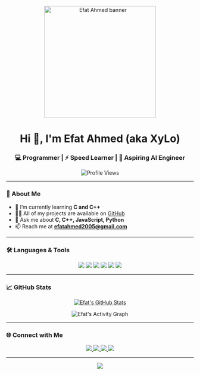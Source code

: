 <p align="center">
  <img src="https://user-images.githubusercontent.com/74038190/216120981-b9507c36-0e04-4469-8e27-c99271b45ba5.png" width="300" alt="Efat Ahmed banner"/>
</p>

<h1 align="center">Hi 👋, I'm Efat Ahmed (aka XyLo)</h1>
<h3 align="center">💻 Programmer | ⚡ Speed Learner | 🚀 Aspiring AI Engineer</h3>

<p align="center">
  <img src="https://komarev.com/ghpvc/?username=efatahmed2005&color=orange" alt="Profile Views" />
</p>

---

### 🚀 About Me

- 🌱 I’m currently learning **C and C++**
- 👨‍💻 All of my projects are available on [GitHub](https://github.com/efatahmed2005)
- 💬 Ask me about **C, C++, JavaScript, Python**
- 📫 Reach me at **efatahmed2005@gmail.com**

---

### 🛠️ Languages & Tools

<p align="center">
  <img src="https://img.shields.io/badge/C-A8B9CC?style=for-the-badge&labelColor=black&logo=c&logoColor=A8B9CC" />
  <img src="https://img.shields.io/badge/C++-00599C?style=for-the-badge&labelColor=black&logo=c%2B%2B&logoColor=00599C" />
  <img src="https://img.shields.io/badge/Python-yellow?style=for-the-badge&labelColor=black&logo=python&logoColor=yellow" />
  <img src="https://img.shields.io/badge/Javascript-F0DB4F?style=for-the-badge&labelColor=black&logo=javascript&logoColor=F0DB4F" />
  <img src="https://img.shields.io/badge/Visual_Studio-0078d7?style=for-the-badge&logo=visual%20studio&logoColor=white" />
  <img src="https://img.shields.io/badge/Git-F05032?style=for-the-badge&logo=git&logoColor=white" />
</p>

---

### 📈 GitHub Stats

<p align="center">
  <a href="https://github.com/efatahmed2005">
    <img src="https://github-profile-summary-cards.vercel.app/api/cards/profile-details?username=efatahmed2005&theme=radical" alt="Efat's GitHub Stats" />
  </a>
</p>

<p align="center">
  <img src="https://github-readme-activity-graph.vercel.app/graph?username=efatahmed2005&custom_title=Efat's%20GitHub%20Activity%20Graph&bg_color=0D1117&color=7F3FBF&line=7F3FBF&point=7F3FBF&area_color=FFFFFF&title_color=FFFFFF&area=true" alt="Efat's Activity Graph"/>
</p>

---

### 🌐 Connect with Me

<p align="center">
  <a href="https://www.linkedin.com/in/efatahmed2005/" target="_blank">
    <img src="https://img.shields.io/badge/LinkedIn-0077B5?style=for-the-badge&logo=linkedin&logoColor=white" />
  </a>
  <a href="https://x.com/efatahmed2005" target="_blank">
    <img src="https://img.shields.io/badge/Twitter-1DA1F2?style=for-the-badge&logo=twitter&logoColor=white" />
  </a>
  <a href="https://www.instagram.com/efatahmed05/" target="_blank">
    <img src="https://img.shields.io/badge/Instagram-E4405F?style=for-the-badge&logo=instagram&logoColor=white" />
  </a>
  <a href="https://www.facebook.com/efatahmed05" target="_blank">
    <img src="https://img.shields.io/badge/Facebook-1877F2?style=for-the-badge&logo=facebook&logoColor=white" />
  </a>
</p>

---

<p align="center">
  <a href="https://github.com/efatahmed2005?tab=repositories">
    <img src="https://img.shields.io/badge/-View%20My%20Projects-2962FF?style=for-the-badge&logo=koding&logoColor=white" />
  </a>
</p>

